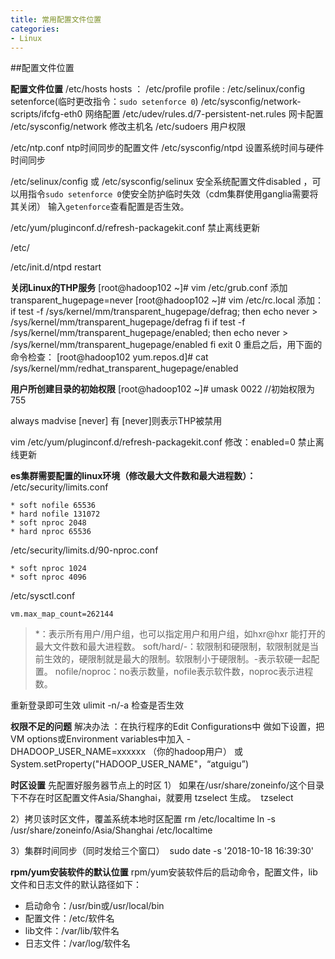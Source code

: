 ```yaml
---
title: 常用配置文件位置
categories:
- Linux
---
```

##配置文件位置

**配置文件位置**
/etc/hosts			hosts ： 
/etc/profile 		profile : 
/etc/selinux/config		setenforce(临时更改指令：`sudo setenforce 0`)
/etc/sysconfig/network-scripts/ifcfg-eth0	网络配置
/etc/udev/rules.d/7-persistent-net.rules 网卡配置
/etc/sysconfig/network	修改主机名
/etc/sudoers		用户权限

/etc/ntp.conf		ntp时间同步的配置文件
/etc/sysconfig/ntpd		设置系统时间与硬件时间同步

/etc/selinux/config	或  /etc/sysconfig/selinux	安全系统配置文件disabled ，可以用指令`sudo setenforce 0`使安全防护临时失效（cdm集群使用ganglia需要将其关闭）
输入`getenforce`查看配置是否生效。

/etc/yum/pluginconf.d/refresh-packagekit.conf	禁止离线更新

/etc/

/etc/init.d/ntpd restart

**关闭Linux的THP服务**
[root@hadoop102 ~]# vim /etc/grub.conf 
添加 transparent_hugepage=never
[root@hadoop102 ~]# 	vim /etc/rc.local
添加：
if test -f /sys/kernel/mm/transparent_hugepage/defrag; then
  echo never > /sys/kernel/mm/transparent_hugepage/defrag
fi
if test -f /sys/kernel/mm/transparent_hugepage/enabled; then
  echo never > /sys/kernel/mm/transparent_hugepage/enabled
fi
exit 0
重启之后，用下面的命令检查：
[root@hadoop102 yum.repos.d]# 
cat /sys/kernel/mm/redhat_transparent_hugepage/enabled

**用户所创建目录的初始权限**
[root@hadoop102 ~]# umask 0022   //初始权限为755

always madvise [never]
有 [never]则表示THP被禁用

vim /etc/yum/pluginconf.d/refresh-packagekit.conf	修改：enabled=0		禁止离线更新


**es集群需要配置的linux环境（修改最大文件数和最大进程数）：**
/etc/security/limits.conf 		
```
* soft nofile 65536	
* hard nofile 131072		
* soft nproc 2048	
* hard nproc 65536
```
/etc/security/limits.d/90-nproc.conf	
```
* soft nproc 1024	
* soft nproc 4096
```
/etc/sysctl.conf
```
vm.max_map_count=262144
```
>*：表示所有用户/用户组，也可以指定用户和用户组，如hxr@hxr
>能打开的最大文件数和最大进程数。
>soft/hard/-：软限制和硬限制，软限制就是当前生效的，硬限制就是最大的限制。软限制小于硬限制。-表示软硬一起配置。
>nofile/noproc：no表示数量，nofile表示软件数，noproc表示进程数。

重新登录即可生效
ulimit -n/-a 检查是否生效


**权限不足的问题**
解决办法 ：在执行程序的Edit Configurations中 做如下设置，把VM options或Environment variables中加入
-DHADOOP_USER_NAME=xxxxxx （你的hadoop用户）
或System.setProperty("HADOOP_USER_NAME"，“atguigu”)

**时区设置**
先配置好服务器节点上的时区
1） 如果在/usr/share/zoneinfo/这个目录下不存在时区配置文件Asia/Shanghai，就要用 tzselect 生成。
 tzselect

2）拷贝该时区文件，覆盖系统本地时区配置
rm /etc/localtime
ln -s /usr/share/zoneinfo/Asia/Shanghai /etc/localtime

3）集群时间同步（同时发给三个窗口）
 sudo date -s '2018-10-18 16:39:30'


**rpm/yum安装软件的默认位置**
rpm/yum安装软件后的启动命令，配置文件，lib文件和日志文件的默认路径如下：
- 启动命令：/usr/bin或/usr/local/bin
- 配置文件：/etc/软件名
- lib文件：/var/lib/软件名
- 日志文件：/var/log/软件名
